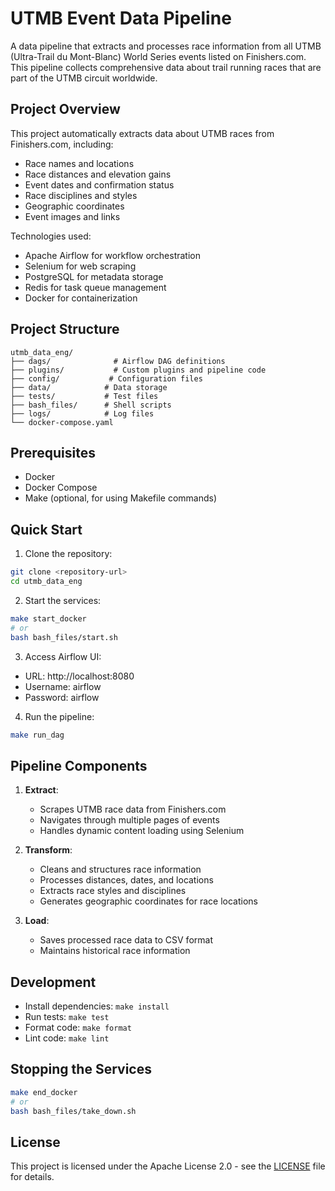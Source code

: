 # UTMB Event Data Pipeline

A data pipeline that extracts and processes race information from all UTMB (Ultra-Trail du Mont-Blanc) World Series events listed on Finishers.com. This pipeline collects comprehensive data about trail running races that are part of the UTMB circuit worldwide.

## Project Overview

This project automatically extracts data about UTMB races from Finishers.com, including:
- Race names and locations
- Race distances and elevation gains
- Event dates and confirmation status
- Race disciplines and styles
- Geographic coordinates
- Event images and links

Technologies used:
- Apache Airflow for workflow orchestration
- Selenium for web scraping
- PostgreSQL for metadata storage
- Redis for task queue management
- Docker for containerization

## Project Structure

```
utmb_data_eng/
├── dags/              # Airflow DAG definitions
├── plugins/           # Custom plugins and pipeline code
├── config/           # Configuration files
├── data/            # Data storage
├── tests/           # Test files
├── bash_files/      # Shell scripts
├── logs/            # Log files
└── docker-compose.yaml
```

## Prerequisites

- Docker
- Docker Compose
- Make (optional, for using Makefile commands)

## Quick Start

1. Clone the repository:
```bash
git clone <repository-url>
cd utmb_data_eng
```

2. Start the services:
```bash
make start_docker
# or
bash bash_files/start.sh
```

3. Access Airflow UI:
- URL: http://localhost:8080
- Username: airflow
- Password: airflow

4. Run the pipeline:
```bash
make run_dag
```

## Pipeline Components

1. **Extract**: 
   - Scrapes UTMB race data from Finishers.com
   - Navigates through multiple pages of events
   - Handles dynamic content loading using Selenium

2. **Transform**: 
   - Cleans and structures race information
   - Processes distances, dates, and locations
   - Extracts race styles and disciplines
   - Generates geographic coordinates for race locations

3. **Load**: 
   - Saves processed race data to CSV format
   - Maintains historical race information

## Development

- Install dependencies: `make install`
- Run tests: `make test`
- Format code: `make format`
- Lint code: `make lint`

## Stopping the Services

```bash
make end_docker
# or
bash bash_files/take_down.sh
```

## License

This project is licensed under the Apache License 2.0 - see the [LICENSE](http://www.apache.org/licenses/LICENSE-2.0) file for details.
